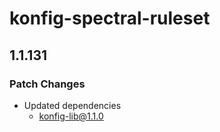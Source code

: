 # konfig-spectral-ruleset

## 1.1.131

### Patch Changes

- Updated dependencies
  - konfig-lib@1.1.0
